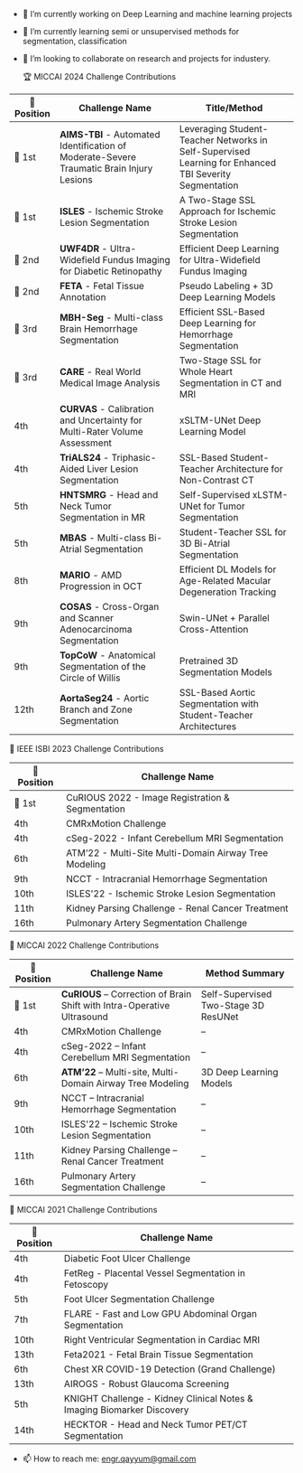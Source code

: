 
- 🔭 I’m currently working on Deep Learning and machine learning projects
- 🌱 I’m currently learning semi or unsupervised methods for segmentation, classification
- 👯 I’m looking to collaborate on research and projects for industery.

  🏆 MICCAI 2024 Challenge Contributions
  
| 🏅 Position | Challenge Name                                                                            | Title/Method                                                                                           |
| ----------- | ----------------------------------------------------------------------------------------- | ------------------------------------------------------------------------------------------------------ |
| 🥇 1st      | **AIMS-TBI** - Automated Identification of Moderate-Severe Traumatic Brain Injury Lesions | Leveraging Student-Teacher Networks in Self-Supervised Learning for Enhanced TBI Severity Segmentation |
| 🥇 1st      | **ISLES** - Ischemic Stroke Lesion Segmentation                                           | A Two-Stage SSL Approach for Ischemic Stroke Lesion Segmentation                                       |
| 🥈 2nd      | **UWF4DR** - Ultra-Widefield Fundus Imaging for Diabetic Retinopathy                      | Efficient Deep Learning for Ultra-Widefield Fundus Imaging                                             |
| 🥈 2nd      | **FETA** - Fetal Tissue Annotation                                                        | Pseudo Labeling + 3D Deep Learning Models                                                              |
| 🥉 3rd      | **MBH-Seg** - Multi-class Brain Hemorrhage Segmentation                                   | Efficient SSL-Based Deep Learning for Hemorrhage Segmentation                                          |
| 🥉 3rd      | **CARE** - Real World Medical Image Analysis                                              | Two-Stage SSL for Whole Heart Segmentation in CT and MRI                                               |
| 4th         | **CURVAS** - Calibration and Uncertainty for Multi-Rater Volume Assessment                | xSLTM-UNet Deep Learning Model                                                                         |
| 4th         | **TriALS24** - Triphasic-Aided Liver Lesion Segmentation                                  | SSL-Based Student-Teacher Architecture for Non-Contrast CT                                             |
| 5th         | **HNTSMRG** - Head and Neck Tumor Segmentation in MR                                      | Self-Supervised xLSTM-UNet for Tumor Segmentation                                                      |
| 5th         | **MBAS** - Multi-class Bi-Atrial Segmentation                                             | Student-Teacher SSL for 3D Bi-Atrial Segmentation                                                      |
| 8th         | **MARIO** - AMD Progression in OCT                                                        | Efficient DL Models for Age-Related Macular Degeneration Tracking                                      |
| 9th         | **COSAS** - Cross-Organ and Scanner Adenocarcinoma Segmentation                           | Swin-UNet + Parallel Cross-Attention                                                                   |
| 9th         | **TopCoW** - Anatomical Segmentation of the Circle of Willis                              | Pretrained 3D Segmentation Models                                                                      |
| 12th        | **AortaSeg24** - Aortic Branch and Zone Segmentation                                      | SSL-Based Aortic Segmentation with Student-Teacher Architectures   

🧠 IEEE ISBI 2023 Challenge Contributions

| 🏅 Position | Challenge Name                                        |
| ----------- | ----------------------------------------------------- |
| 🥇 1st      | CuRIOUS 2022 - Image Registration & Segmentation      |
| 4th         | CMRxMotion Challenge                                  |
| 4th         | cSeg-2022 - Infant Cerebellum MRI Segmentation        |
| 6th         | ATM’22 - Multi-Site Multi-Domain Airway Tree Modeling |
| 9th         | NCCT - Intracranial Hemorrhage Segmentation           |
| 10th        | ISLES'22 - Ischemic Stroke Lesion Segmentation        |
| 11th        | Kidney Parsing Challenge - Renal Cancer Treatment     |
| 16th        | Pulmonary Artery Segmentation Challenge               |

🔹 MICCAI 2022 Challenge Contributions

| 🏅 Position | Challenge Name                                                          | Method Summary                       |
| ----------- | ----------------------------------------------------------------------- | ------------------------------------ |
| 🥇 1st      | **CuRIOUS** – Correction of Brain Shift with Intra-Operative Ultrasound | Self-Supervised Two-Stage 3D ResUNet |
| 4th         | CMRxMotion Challenge                                                    | –                                    |
| 4th         | cSeg-2022 – Infant Cerebellum MRI Segmentation                          | –                                    |
| 6th         | **ATM’22** – Multi-site, Multi-Domain Airway Tree Modeling              | 3D Deep Learning Models              |
| 9th         | NCCT – Intracranial Hemorrhage Segmentation                             | –                                    |
| 10th        | ISLES'22 – Ischemic Stroke Lesion Segmentation                          | –                                    |
| 11th        | Kidney Parsing Challenge – Renal Cancer Treatment                       | –                                    |
| 16th        | Pulmonary Artery Segmentation Challenge                                 | –                                    |



🧠 MICCAI 2021 Challenge Contributions

| 🏅 Position | Challenge Name                                                         |
| ----------- | ---------------------------------------------------------------------- |
| 4th         | Diabetic Foot Ulcer Challenge                                          |
| 4th         | FetReg - Placental Vessel Segmentation in Fetoscopy                    |
| 5th         | Foot Ulcer Segmentation Challenge                                      |
| 7th         | FLARE - Fast and Low GPU Abdominal Organ Segmentation                  |
| 10th        | Right Ventricular Segmentation in Cardiac MRI                          |
| 13th        | Feta2021 - Fetal Brain Tissue Segmentation                             |
| 6th         | Chest XR COVID-19 Detection (Grand Challenge)                          |
| 13th        | AIROGS - Robust Glaucoma Screening                                     |
| 5th         | KNIGHT Challenge - Kidney Clinical Notes & Imaging Biomarker Discovery |
| 14th        | HECKTOR - Head and Neck Tumor PET/CT Segmentation                      |


- 📫 How to reach me: engr.qayyum@gmail.com
